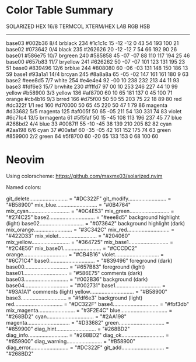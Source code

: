 # Color Table Summary

SOLARIZED HEX     16/8 TERMCOL  XTERM/HEX   L*A*B      RGB         HSB
--------- ------- ---- -------  ----------- ---------- ----------- -----------
base03    #002b36  8/4 brblack  234 #1c1c1c 15 -12 -12   0  43  54 193 100  21
base02    #073642  0/4 black    235 #262626 20 -12 -12   7  54  66 192  90  26
base01    #586e75 10/7 brgreen  240 #585858 45 -07 -07  88 110 117 194  25  46
base00    #657b83 11/7 bryellow 241 #626262 50 -07 -07 101 123 131 195  23  51
base0     #839496 12/6 brblue   244 #808080 60 -06 -03 131 148 150 186  13  59
base1     #93a1a1 14/4 brcyan   245 #8a8a8a 65 -05 -02 147 161 161 180   9  63
base2     #eee8d5  7/7 white    254 #e4e4e4 92 -00  10 238 232 213  44  11  93
base3     #fdf6e3 15/7 brwhite  230 #ffffd7 97  00  10 253 246 227  44  10  99
yellow    #b58900  3/3 yellow   136 #af8700 60  10  65 181 137   0  45 100  71
orange    #cb4b16  9/3 brred    166 #d75f00 50  50  55 203  75  22  18  89  80
red       #dc322f  1/1 red      160 #d70000 50  65  45 220  50  47   1  79  86
magenta   #d33682  5/5 magenta  125 #af005f 50  65 -05 211  54 130 331  74  83
violet    #6c71c4 13/5 brmagenta 61 #5f5faf 50  15 -45 108 113 196 237  45  77
blue      #268bd2  4/4 blue      33 #0087ff 55 -10 -45  38 139 210 205  82  82
cyan      #2aa198  6/6 cyan      37 #00afaf 60 -35 -05  42 161 152 175  74  63
green     #859900  2/2 green     64 #5f8700 60 -20  65 133 153   0  68 100  60

# Neovim

Using colorscheme: https://github.com/maxmx03/solarized.nvim

Named colors:

git_delete.......................... = "#DC322F" 
git_modify.......................... = "#B58900" 
mix_blue............................ = "#0B4764" 
mix_cyan............................ = "#0C4E53" 
mix_green........................... = "#274C25" 
base2............................... = "#eee8d5"  background highlight (light)
base02.............................. = "#073642" background highlight (dark)
mix_orange.......................... = "#3C342C" 
mix_red............................. = "#422D33" 
mix_violet.......................... = "#204060" 
mix_yellow.......................... = "#364725" 
mix_base1........................... = "#2C4E56" 
mix_base01.......................... = "#CCCDC2" 
orange.............................. = "#CB4B16" 
violet.............................. = "#6C71C4" 
base0............................... = "#839496" foreground (dark)
base00.............................. = "#657B83" foreground (light)
base01.............................. = "#586E75" comments (dark)
base03.............................. = "#002B36" background (dark)
base04.............................. = "#002731" 
base1............................... = "#93A1A1" comments (light)
yellow.............................. = "#B58900" 
base3............................... = "#fdf6e3" background (light)
red................................. = "#DC322F" 
base4............................... = "#fbf3db" 
mix_magenta......................... = "#3F2E4C" 
blue................................ = "#268BD2" 
cyan................................ = "#2AA198" 
magenta............................. = "#D33682" 
green............................... = "#859900" 
diag_hint........................... = "#268BD2" 
diag_info........................... = "#268BD2" 
diag_ok............................. = "#859900" 
diag_warning........................ = "#B58900" 
diag_error.......................... = "#DC322F" 
git_add............................. = "#268BD2" 

